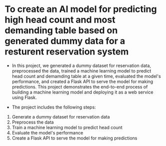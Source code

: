 # To create an AI model for predicting high head count and most demanding table based on generated dummy data for a resturent reservation system

- In this project, we generated a dummy dataset for reservation data, preprocessed the data, trained a machine learning model to predict head count and demamding table at a given time, evaluated the model's performance, and created a Flask API to serve the model for making predictions. This project demonstrates the end-to-end process of building a machine learning model and deploying it as a web service using Flask.

- The project includes the following steps:

1. Generate a dummy dataset for reservation data
2. Preprocess the data
3. Train a machine learning model to predict head count
4. Evaluate the model's performance
5. Create a Flask API to serve the model for making predictions


